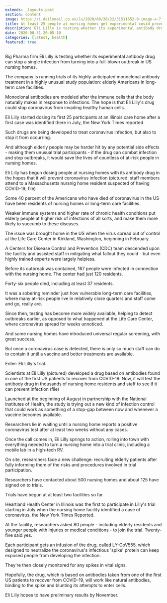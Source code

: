 ```yaml
---
extends: _layouts.post
section: content
image: https://i.dailymail.co.uk/1s/2020/08/20/22/31511652-0-image-a-7_1597958326716.jpg 
title: At least 25 people at nursing homes get experimental covid preventive drug 
description: Eli Lilly is testing whether its experimental antibody drug can stop a single infection from turning into a full-blown outbreak in US nursing homes, starting with Heartland Health Center in Moline, Illinois. 
date: 2020-08-31-20-05-10 
categories: [latest, health] 
featured: true 
--- 
```

Big Pharma firm Eli Lilly is testing whether its experimental antibody drug can stop a single infection from turning into a full-blown outbreak in US nursing homes. 

The company is running trials of its highly-anticipated monoclonal antibody treatment in a highly unusual study population: elderly Americans in long-term care facilities. 

Monoclonal antibodies are modeled after the immune cells that the body naturally makes in response to infections. The hope is that Eli Lilly's drug could stop coronavirus from invading healthy human cells. 

Eli Lilly started dosing its first 25 participants at an Illinois care home after a first case was identified there in July, the New York Times reported.  

Such drugs are being developed to treat coronavirus infection, but also to stop it from occurring. 

And although elderly people may be harder hit by any potential side effects - making them unusual trial participants - if the drug can combat infection and stop outbreaks, it would save the lives of countless of at-risk people in nursing homes. 

Eli Lilly has begun dosing people at nursing homes with its antibody drug in the hopes that it will prevent coronavirus infection (pictured: staff members attend to a Massachusetts nursnig home resident suspected of having COVID-19; file) 

Some 40 percent of the Americans who have died of coronavirus in the US have been residents of nursing homes or long-term care facilities. 

Weaker immune systems and higher rate of chronic health conditions put elderly people at higher risk of infections of all sorts, and make them more likely to succumb to these diseases.  

The issue was brought home in the US when the virus spread out of control at the Life Care Center in Kirkland, Washington, beginning in February. 

A Centers for Disease Control and Prevention (CDC) team descended upon the facility and assisted staff in mitigating what fallout they could - but even highly trained experts were largely helpless.  

Before its outbreak was contained, 167 people were infected in connection with the nursing home. The center had just 120 residents. 

Forty-six people died, including at least 37 residents. 

It was a sobering reminder just how vulnerable long-term care facilities, where many at-risk people live in relatively close quarters and staff come and go, really are. 

Since then, testing has become more widely available, helping to detect outbreaks earlier, as opposed to what happened at the Life Care Center, where coronavirus spread for weeks unnoticed. 

And some nursing homes have introduced universal regular screening, with great success.

But once a coronavirus case is detected, there is only so much staff can do to contain it until a vaccine and better treatments are available. 

Enter: Eli Lilly's trial. 

Scientists at Eli Lilly (pictured) developed a drug based on antibodies found in one of the first US patients to recover from COVID-19. Now, it will test the antibody drug in thousands of nursing home residents and staff to see if it can prevent infection (file) 

Launched at the beginning of August in partnership with the National Institutes of Health, the study is trying out a new kind of infection control that could work as something of a stop-gap between now and whenever a vaccine becomes available. 

Researchers lie in waiting until a nursing home reports a positive coronavirus test after at least two weeks without any cases. 

Once the call comes in, Eli Lilly springs to action, rolling into town with everything needed to turn a nursing home into a trial clinic, including a mobile lab in a high-tech RV. 

On site, researchers face a new challenge: recruiting elderly patients after fully informing them of the risks and procedures involved in trial participation. 

Researchers have contacted about 500 nursing homes and about 125 have signed on to trials. 

Trials have begun at at least two facilities so far.  

Heartland Health Center in Illinois was the first to participate in Lilly's trial starting in July when the nursing home facility identified a case of coronavirus, the New York Times Reported. 

At the facility, researchers asked 80 people - including elderly residents and younger people with injuries or medical conditions - to join the trial. Twenty-five said yes. 

Each participant gets an infusion of the drug, called LY-CoV555, which designed to neutralize the coronavirus's infectious 'spike' protein can keep exposed people from developing the infection.

They're then closely monitored for any spikes in vital signs.

Hopefully, the drug, which is based on antibodies taken from one of the first US patients to recover from COVID-19, will work like natural antibodies, binding to the spike and blunting its attempts to enter cells. 

Eli Lilly hopes to have preliminary results by November.  

